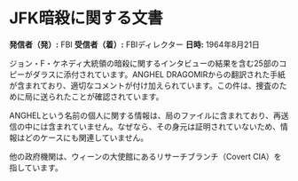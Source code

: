 # JFK暗殺に関する文書

**発信者（発）:** FBI
**受信者（着）:** FBIディレクター
**日時:** 1964年8月21日

ジョン・F・ケネディ大統領の暗殺に関するインタビューの結果を含む25部のコピーがダラスに添付されています。ANGHEL DRAGOMIRからの翻訳された手紙が含まれており、適切なコメントが付け加えられています。この件は、捜査のために局に送られたことが確認されています。

ANGHELという名前の個人に関する情報は、局のファイルに含まれており、再送信の中には含まれていません。なぜなら、その身元は証明されていないため、情報はどのケースにも関連していません。

他の政府機関は、ウィーンの大使館にあるリサーチブランチ（Covert CIA）を指しています。